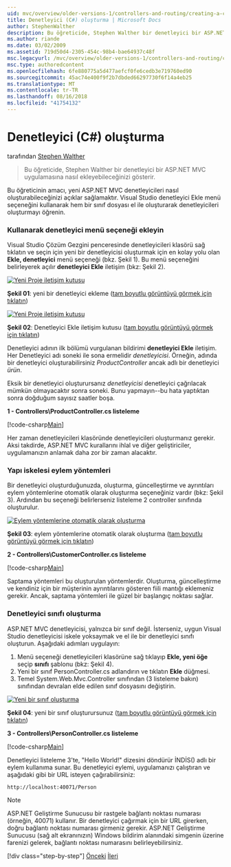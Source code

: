 ```yaml
---
uid: mvc/overview/older-versions-1/controllers-and-routing/creating-a-controller-cs
title: Denetleyici (C#) oluşturma | Microsoft Docs
author: StephenWalther
description: Bu öğreticide, Stephen Walther bir denetleyici bir ASP.NET MVC uygulamasına nasıl ekleyebileceğinizi gösterir.
ms.author: riande
ms.date: 03/02/2009
ms.assetid: 719d50d4-2305-454c-98b4-bae64937c48f
msc.legacyurl: /mvc/overview/older-versions-1/controllers-and-routing/creating-a-controller-cs
msc.type: authoredcontent
ms.openlocfilehash: 6fe880775a5d477aefcf0fe6cedb3e719760ed90
ms.sourcegitcommit: 45ac74e400f9f2b7dbded66297730f6f14a4eb25
ms.translationtype: MT
ms.contentlocale: tr-TR
ms.lasthandoff: 08/16/2018
ms.locfileid: "41754132"
---
```

<a name="creating-a-controller-c"></a>Denetleyici (C#) oluşturma
====================
tarafından [Stephen Walther](https://github.com/StephenWalther)

> Bu öğreticide, Stephen Walther bir denetleyici bir ASP.NET MVC uygulamasına nasıl ekleyebileceğinizi gösterir.


Bu öğreticinin amacı, yeni ASP.NET MVC denetleyicileri nasıl oluşturabileceğinizi açıklar sağlamaktır. Visual Studio denetleyici Ekle menü seçeneğini kullanarak hem bir sınıf dosyası el ile oluşturarak denetleyicileri oluşturmayı öğrenin.

### <a name="using-the-add-controller-menu-option"></a>Kullanarak denetleyici menü seçeneği ekleyin

Visual Studio Çözüm Gezgini penceresinde denetleyicileri klasörü sağ tıklatın ve seçin için yeni bir denetleyicisi oluşturmak için en kolay yolu olan **Ekle, denetleyici** menü seçeneği (bkz. Şekil 1). Bu menü seçeneğini belirleyerek açılır **denetleyici Ekle** iletişim (bkz: Şekil 2).


[![Yeni Proje iletişim kutusu](creating-a-controller-cs/_static/image1.jpg)](creating-a-controller-cs/_static/image1.png)

**Şekil 01**: yeni bir denetleyici ekleme ([tam boyutlu görüntüyü görmek için tıklatın](creating-a-controller-cs/_static/image2.png))


[![Yeni Proje iletişim kutusu](creating-a-controller-cs/_static/image2.jpg)](creating-a-controller-cs/_static/image3.png)

**Şekil 02**: Denetleyici Ekle iletişim kutusu ([tam boyutlu görüntüyü görmek için tıklatın](creating-a-controller-cs/_static/image4.png))


Denetleyici adının ilk bölümü vurgulanan bildirimi **denetleyici Ekle** iletişim. Her Denetleyici adı soneki ile sona ermelidir *denetleyicisi*. Örneğin, adında bir denetleyici oluşturabilirsiniz *ProductController* ancak adlı bir denetleyici *ürün*.


Eksik bir denetleyici oluşturursanız *denetleyicisi* denetleyici çağrılacak mümkün olmayacaktır sonra soneki. Bunu yapmayın--bu hata yaptıktan sonra doğduğum sayısız saatler boşa.


**1 - Controllers\ProductController.cs listeleme**

[!code-csharp[Main](creating-a-controller-cs/samples/sample1.cs)]

Her zaman denetleyicileri klasöründe denetleyicileri oluşturmanız gerekir. Aksi takdirde, ASP.NET MVC kurallarını ihlal ve diğer geliştiriciler, uygulamanızın anlamak daha zor bir zaman alacaktır.

### <a name="scaffolding-action-methods"></a>Yapı iskelesi eylem yöntemleri

Bir denetleyici oluşturduğunuzda, oluşturma, güncelleştirme ve ayrıntıları eylem yöntemlerine otomatik olarak oluşturma seçeneğiniz vardır (bkz: Şekil 3). Ardından bu seçeneği belirlerseniz listeleme 2 controller sınıfında oluşturulur.


[![Eylem yöntemlerine otomatik olarak oluşturma](creating-a-controller-cs/_static/image3.jpg)](creating-a-controller-cs/_static/image5.png)

**Şekil 03**: eylem yöntemlerine otomatik olarak oluşturma ([tam boyutlu görüntüyü görmek için tıklatın](creating-a-controller-cs/_static/image6.png))


**2 - Controllers\CustomerController.cs listeleme**

[!code-csharp[Main](creating-a-controller-cs/samples/sample2.cs)]

Saptama yöntemleri bu oluşturulan yöntemlerdir. Oluşturma, güncelleştirme ve kendiniz için bir müşterinin ayrıntılarını gösteren fiili mantığı eklemeniz gerekir. Ancak, saptama yöntemleri ile güzel bir başlangıç noktası sağlar.

### <a name="creating-a-controller-class"></a>Denetleyici sınıfı oluşturma

ASP.NET MVC denetleyicisi, yalnızca bir sınıf değil. İsterseniz, uygun Visual Studio denetleyicisi iskele yoksaymak ve el ile bir denetleyici sınıfı oluşturun. Aşağıdaki adımları uygulayın:

1. Menü seçeneği denetleyicileri klasörüne sağ tıklayıp **Ekle, yeni öğe** seçip **sınıfı** şablonu (bkz: Şekil 4).
2. Yeni bir sınıf PersonController.cs adlandırın ve tıklatın **Ekle** düğmesi.
3. Temel System.Web.Mvc.Controller sınıfından (3 listeleme bakın) sınıfından devralan elde edilen sınıf dosyasını değiştirin.


[![Yeni bir sınıf oluşturma](creating-a-controller-cs/_static/image4.jpg)](creating-a-controller-cs/_static/image7.png)

**Şekil 04**: yeni bir sınıf oluşturursunuz ([tam boyutlu görüntüyü görmek için tıklatın](creating-a-controller-cs/_static/image8.png))


**3 - Controllers\PersonController.cs listeleme**

[!code-csharp[Main](creating-a-controller-cs/samples/sample3.cs)]

Denetleyici listeleme 3'te, "Hello World!" dizesini döndürür İNDİS() adlı bir eylem kullanıma sunar. Bu denetleyici eylemi, uygulamanızı çalıştıran ve aşağıdaki gibi bir URL isteyen çağırabilirsiniz:

`http://localhost:40071/Person`

> [!NOTE]
> 
> ASP.NET Geliştirme Sunucusu bir rastgele bağlantı noktası numarası (örneğin, 40071) kullanır. Bir denetleyici çağırmak için bir URL girerken, doğru bağlantı noktası numarası girmeniz gerekir. ASP.NET Geliştirme Sunucusu (sağ alt ekranınızın) Windows bildirim alanındaki simgenin üzerine farenizi gelerek, bağlantı noktası numarasını belirleyebilirsiniz.
> 
> [!div class="step-by-step"]
> [Önceki](adding-dynamic-content-to-a-cached-page-cs.md)
> [İleri](creating-an-action-cs.md)
